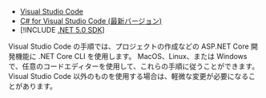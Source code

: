 * [Visual Studio Code](https://code.visualstudio.com/download)
* [C# for Visual Studio Code (最新バージョン)](https://marketplace.visualstudio.com/items?itemName=ms-dotnettools.csharp)
* [!INCLUDE [.NET 5.0 SDK](~/includes/5.0-SDK.md)]

Visual Studio Code の手順では、プロジェクトの作成などの ASP.NET Core 開発機能に .NET Core CLI を使用します。 MacOS、Linux、または Windows で、任意のコードエディターを使用して、これらの手順に従うことができます。 Visual Studio Code 以外のものを使用する場合は、軽微な変更が必要になることがあります。
